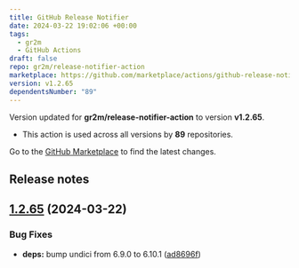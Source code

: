 ```yaml
---
title: GitHub Release Notifier
date: 2024-03-22 19:02:06 +00:00
tags:
  - gr2m
  - GitHub Actions
draft: false
repo: gr2m/release-notifier-action
marketplace: https://github.com/marketplace/actions/github-release-notifier
version: v1.2.65
dependentsNumber: "89"
---
```



Version updated for **gr2m/release-notifier-action** to version **v1.2.65**.
- This action is used across all versions by **89** repositories.

Go to the [GitHub Marketplace](https://github.com/marketplace/actions/github-release-notifier) to find the latest changes.

## Release notes

## [1.2.65](https://github.com/gr2m/release-notifier-action/compare/v1.2.64...v1.2.65) (2024-03-22)


### Bug Fixes

* **deps:** bump undici from 6.9.0 to 6.10.1 ([ad8696f](https://github.com/gr2m/release-notifier-action/commit/ad8696f66288ba3105ae28468ef534b9d534db2d))




